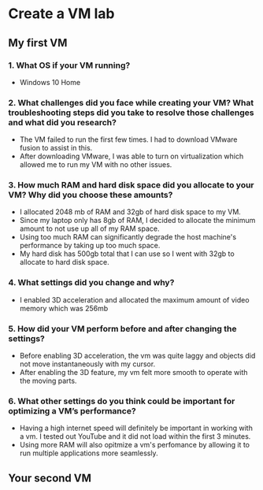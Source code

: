 # **Create a VM lab**

## **My first VM**
### **1. What OS if your VM running?**
 - Windows 10 Home

### **2. What challenges did you face while creating your VM? What troubleshooting steps did you take to resolve those challenges and what did you research?**
 - The VM failed to run the first few times. I had to download VMware fusion to assist in this.
 - After downloading VMware, I was able to turn on virtualization which allowed me to run my VM with no other issues.

### **3. How much RAM and hard disk space did you allocate to your VM? Why did you choose these amounts?**

 - I allocated 2048 mb of RAM and 32gb of hard disk space to my VM.
 - Since my laptop only has 8gb of RAM, I decided to allocate the minimum amount to not use up all of my RAM space.
 - Using too much RAM can significantly degrade the host machine's performance by taking up too much space.
 - My hard disk has 500gb total that I can use so I went with 32gb to allocate to hard disk space.

### **4. What settings did you change and why?**
 - I enabled 3D acceleration and allocated the maximum amount of video memory which was 256mb

### **5. How did your VM perform before and after changing the settings?**
 - Before enabling 3D acceleration, the vm was quite laggy and objects did not move instantaneously with my cursor.
 - After enabling the 3D feature, my vm felt more smooth to operate with the moving parts.

### **6. What other settings do you think could be important for optimizing a VM’s performance?**
 - Having a high internet speed will definitely be important in working with a vm. I tested out YouTube and it did not load within the first 3 minutes.
 - Using more RAM will also opitmize a vm's perfomance by allowing it to run multiple applications more seamlessly. 


## Your second VM



